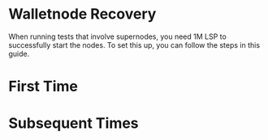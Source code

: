 # Walletnode Recovery

When running tests that involve supernodes, you need 1M LSP to successfully start the nodes. To set this up, you can follow the steps in this guide.


# First Time



# Subsequent Times

